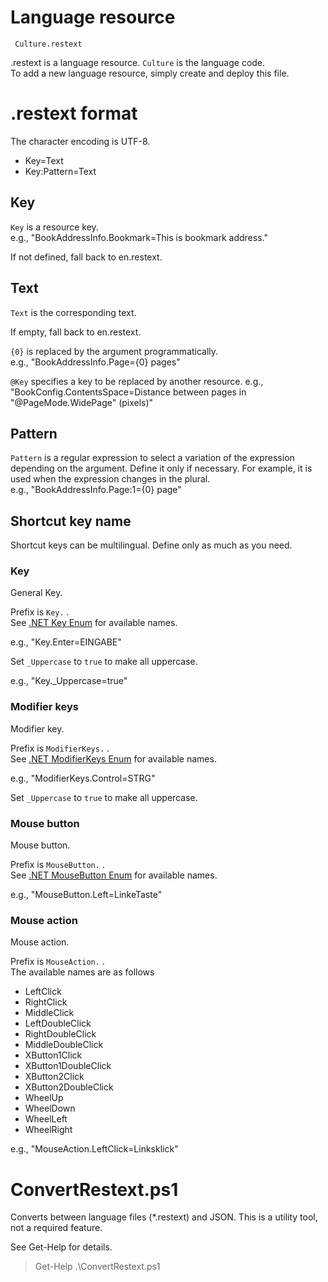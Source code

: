 # Language resource 

     Culture.restext

.restext is a language resource. `Culture` is the language code.   
To add a new language resource, simply create and deploy this file.

# .restext format

The character encoding is UTF-8.  

 * Key=Text
 * Key:Pattern=Text

## Key
`Key` is a resource key.  
e.g., "BookAddressInfo.Bookmark=This is bookmark address."

If not defined, fall back to en.restext.

## Text
`Text` is the corresponding text.

If empty, fall back to en.restext.

 `{0}` is replaced by the argument programmatically.  
e.g., "BookAddressInfo.Page={0} pages"

`@Key` specifies a key to be replaced by another resource.
e.g., "BookConfig.ContentsSpace=Distance between pages in "@PageMode.WidePage" (pixels)"

## Pattern
`Pattern` is a regular expression to select a variation of the expression depending on the argument. Define it only if necessary.
For example, it is used when the expression changes in the plural.  
e.g., "BookAddressInfo.Page:1={0} page"

## Shortcut key name

Shortcut keys can be multilingual. 
Define only as much as you need.

### Key

General Key.

Prefix is `Key.` .  
See [.NET Key Enum](https://learn.microsoft.com/en-us/dotnet/api/system.windows.input.key) for available names.

e.g., "Key.Enter=EINGABE"

Set `_Uppercase` to `true` to make all uppercase.

e.g., "Key._Uppercase=true"

### Modifier keys

Modifier key.

Prefix is `ModifierKeys.` .  
See [.NET ModifierKeys Enum](https://learn.microsoft.com/en-us/dotnet/api/system.windows.input.modifierkeys) for available names.

e.g., "ModifierKeys.Control=STRG"

Set `_Uppercase` to `true` to make all uppercase.

### Mouse button

Mouse button.

Prefix is `MouseButton.` .  
See [.NET MouseButton Enum](https://learn.microsoft.com/en-us/dotnet/api/system.windows.input.mousebutton) for available names.

e.g., "MouseButton.Left=LinkeTaste"

### Mouse action

Mouse action.

Prefix is `MouseAction.` .  
The available names are as follows

- LeftClick
- RightClick
- MiddleClick
- LeftDoubleClick
- RightDoubleClick
- MiddleDoubleClick
- XButton1Click
- XButton1DoubleClick
- XButton2Click
- XButton2DoubleClick
- WheelUp
- WheelDown
- WheelLeft
- WheelRight

e.g., "MouseAction.LeftClick=Linksklick"

# ConvertRestext.ps1

Converts between language files (*.restext) and JSON. This is a utility tool, not a required feature.

See Get-Help for details.

> Get-Help .\ConvertRestext.ps1